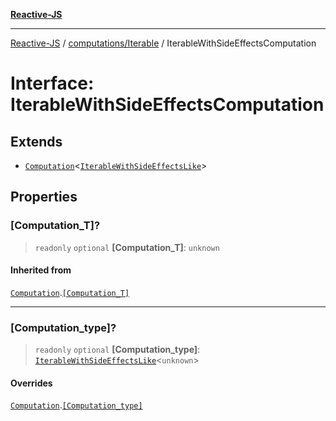 [**Reactive-JS**](../../../README.md)

***

[Reactive-JS](../../../README.md) / [computations/Iterable](../README.md) / IterableWithSideEffectsComputation

# Interface: IterableWithSideEffectsComputation

## Extends

- [`Computation`](../../interfaces/Computation.md)\<[`IterableWithSideEffectsLike`](../../interfaces/IterableWithSideEffectsLike.md)\>

## Properties

### \[Computation\_T\]?

> `readonly` `optional` **\[Computation\_T\]**: `unknown`

#### Inherited from

[`Computation`](../../interfaces/Computation.md).[`[Computation_T]`](../../interfaces/Computation.md#computation_t)

***

### \[Computation\_type\]?

> `readonly` `optional` **\[Computation\_type\]**: [`IterableWithSideEffectsLike`](../../interfaces/IterableWithSideEffectsLike.md)\<`unknown`\>

#### Overrides

[`Computation`](../../interfaces/Computation.md).[`[Computation_type]`](../../interfaces/Computation.md#computation_type)
